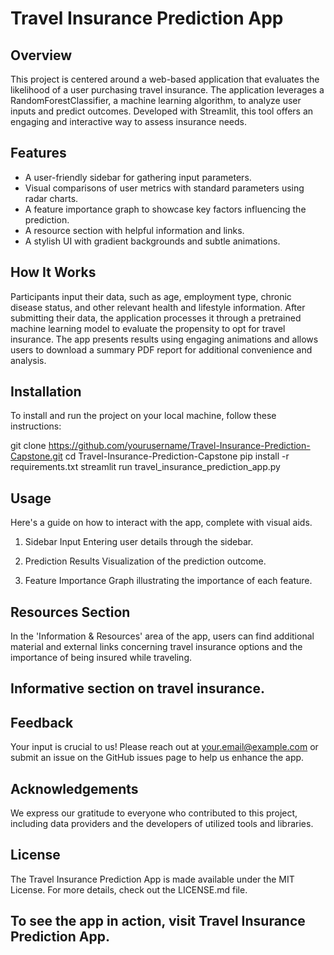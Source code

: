 # Travel Insurance Prediction App

## Overview
This project is centered around a web-based application that evaluates the likelihood of a user purchasing travel insurance. The application leverages a RandomForestClassifier, a machine learning algorithm, to analyze user inputs and predict outcomes. Developed with Streamlit, this tool offers an engaging and interactive way to assess insurance needs.

## Features
- A user-friendly sidebar for gathering input parameters.
- Visual comparisons of user metrics with standard parameters using radar charts.
- A feature importance graph to showcase key factors influencing the prediction.
- A resource section with helpful information and links.
- A stylish UI with gradient backgrounds and subtle animations.

## How It Works
Participants input their data, such as age, employment type, chronic disease status, and other relevant health and lifestyle information. After submitting their data, the application processes it through a pretrained machine learning model to evaluate the propensity to opt for travel insurance. The app presents results using engaging animations and allows users to download a summary PDF report for additional convenience and analysis.

## Installation

To install and run the project on your local machine, follow these instructions:

git clone https://github.com/yourusername/Travel-Insurance-Prediction-Capstone.git
cd Travel-Insurance-Prediction-Capstone
pip install -r requirements.txt
streamlit run travel_insurance_prediction_app.py

## Usage

Here's a guide on how to interact with the app, complete with visual aids.

1) Sidebar Input
Entering user details through the sidebar.

2) Prediction Results
Visualization of the prediction outcome.

3) Feature Importance
Graph illustrating the importance of each feature.

## Resources Section
In the 'Information & Resources' area of the app, users can find additional material and external links concerning travel insurance options and the importance of being insured while traveling.


## Informative section on travel insurance.

## Feedback
Your input is crucial to us! Please reach out at your.email@example.com or submit an issue on the GitHub issues page to help us enhance the app.

## Acknowledgements
We express our gratitude to everyone who contributed to this project, including data providers and the developers of utilized tools and libraries.

## License
The Travel Insurance Prediction App is made available under the MIT License. For more details, check out the LICENSE.md file.

## To see the app in action, visit Travel Insurance Prediction App.
